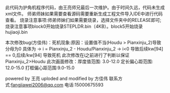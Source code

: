 此代码为护角机程序代码，由王亮师兄最后一次维护。由于时间久远，代码未生成xml文件。
师弟师妹如果需要查看源码需要重新生成工程文件导入IDE中进行代码查看。
烧录注意事项:师弟师妹们如果需要烧录，选择文件夹中的RELEASE即可;
烧录注意事项block0开始烧录STEPLDR.bin（4KB）。block5开始烧录hujiaoji.bin


本次修改bug(方佳伟)：死机现象:原因：设置值不当(Houdu > Pianxinju_2)导致分母为0 
具体为 -> i = Pianxinju_2 - Houdu/Pianxinju_2 -> i<0 导致后续kw[94] == 0,后续/kw[94] 导致死机 
此次修改在i之前进行了判断以保证Pianxinju_2>Houdu
此次画面修改：厚度值范围: 3.0-12.0 定长偏心距范围: 12.0-15.0 打框偏心距范围:9.0-15.0

powered by 王亮
uploded and modified by 方佳伟 联系方式:fangjiawei2006@qq.com 电话:15000675593